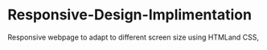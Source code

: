 # Responsive-Design-Implimentation
 Responsive webpage to adapt  to different screen size using HTMLand CSS, 
